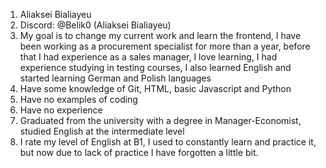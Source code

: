 1. Aliaksei Bialiayeu
2. Discord: @Belik0 (Aliaksei Bialiayeu)
3. My goal is to change my current work and learn the frontend, I have been working as a procurement specialist for more than a year, before that I had experience as a sales manager, I love learning, I had experience studying in testing courses, I also learned English and started learning German and Polish languages
4. Have some knowledge of Git, HTML, basic Javascript and Python
5. Have no examples of coding
6. Have no experience
7. Graduated from the university with a degree in Manager-Economist, studied English at the intermediate level
8. I rate my level of English at B1, I used to constantly learn and practice it, but now due to lack of practice I have forgotten a little bit.
